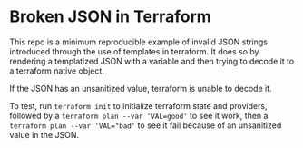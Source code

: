 # Broken JSON in Terraform

This repo is a minimum reproducible example of invalid JSON strings introduced through the
use of templates in terraform. It does so by rendering a templatized JSON with a variable
and then trying to decode it to a terraform native object.

If the JSON has an unsanitized value, terraform is unable to decode it.

To test, run `terraform init` to initialize terraform state and providers, followed by a
`terraform plan --var 'VAL=good'` to see it work, then a `terraform plan --var 'VAL="bad'` to
see it fail because of an unsanitized value in the JSON.
